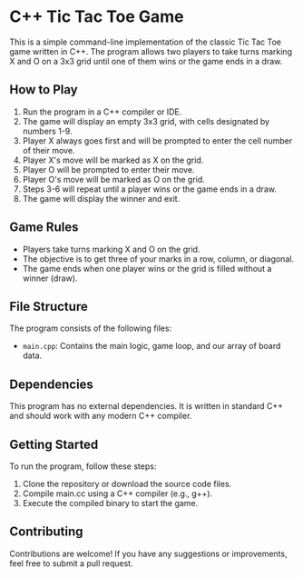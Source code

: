 # C++ Tic Tac Toe Game

This is a simple command-line implementation of the classic Tic Tac Toe game written in C++. The program allows two players to take turns marking X and O on a 3x3 grid until one of them wins or the game ends in a draw.

## How to Play

1. Run the program in a C++ compiler or IDE.
2. The game will display an empty 3x3 grid, with cells designated by numbers 1-9.
3. Player X always goes first and will be prompted to enter the cell number of their move.
4. Player X's move will be marked as X on the grid.
5. Player O will be prompted to enter their move.
6. Player O's move will be marked as O on the grid.
7. Steps 3-6 will repeat until a player wins or the game ends in a draw.
8. The game will display the winner and exit.

## Game Rules

- Players take turns marking X and O on the grid.
- The objective is to get three of your marks in a row, column, or diagonal.
- The game ends when one player wins or the grid is filled without a winner (draw).

## File Structure

The program consists of the following files:

- `main.cpp`: Contains the main logic, game loop, and our array of board data.

## Dependencies

This program has no external dependencies. It is written in standard C++ and should work with any modern C++ compiler.

## Getting Started

To run the program, follow these steps:

1. Clone the repository or download the source code files.
2. Compile main.cc using a C++ compiler (e.g., g++).
3. Execute the compiled binary to start the game.

## Contributing

Contributions are welcome! If you have any suggestions or improvements, feel free to submit a pull request.
